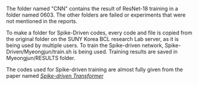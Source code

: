 The folder named "CNN" contains the result of ResNet-18 training in a folder named 0603.
The other folders are failed or experiments that were not mentioned in the reports.

To make a folder for Spike-Driven codes, every code and file is copied from the original folder on the SUNY Korea BCL research Lab server, as it is being used by multiple users.
To train the Spike-driven network, Spike-Driven/Myeongjun/train.sh is being used.
Training results are saved in Myeongjun/RESULTS folder.

The codes used for Spike-driven training are almost fully given from the paper named [_Spike-driven Transformer_](https://arxiv.org/pdf/2307.01694)
